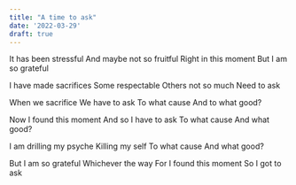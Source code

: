 ```yaml
---
title: "A time to ask"
date: '2022-03-29'
draft: true
---
```


It has been stressful
And maybe not so fruitful
Right in this moment
But I am so grateful

I have made sacrifices
Some respectable
Others not so much
Need to ask

When we sacrifice
We have to ask
To what cause
And to what good?

Now I found this moment
And so I have to ask
To what cause
And what good?

I am drilling my psyche
Killing my self
To what cause
And what good?

But I am so grateful
Whichever the way
For I found this moment
So I got to ask

